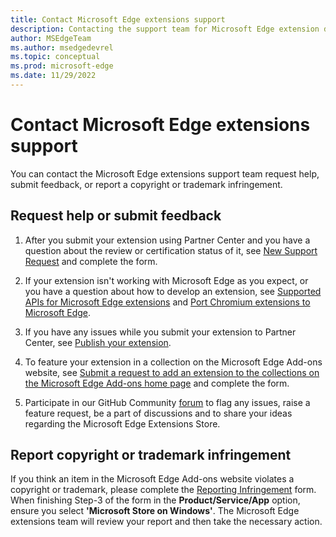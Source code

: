 ```yaml
---
title: Contact Microsoft Edge extensions support
description: Contacting the support team for Microsoft Edge extension development.
author: MSEdgeTeam
ms.author: msedgedevrel
ms.topic: conceptual
ms.prod: microsoft-edge
ms.date: 11/29/2022
---
```

# Contact Microsoft Edge extensions support

You can contact the Microsoft Edge extensions support team request help, submit feedback, or report a copyright or trademark infringement.

<!-- ====================================================================== -->
## Request help or submit feedback

1.  After you submit your extension using Partner Center and you have a question about the review or certification status of it, see [New Support Request](https://support.microsoft.com/supportrequestform/e7a381be-9c9a-fafb-ed76-262bc93fd9e4) and complete the form.

1.  If your extension isn't working with Microsoft Edge as you expect, or you have a question about how to develop an extension, see [Supported APIs for Microsoft Edge extensions](../developer-guide/api-support.md) and [Port Chromium extensions to Microsoft Edge](../developer-guide/port-chrome-extension.md).

1.  If you have any issues while you submit your extension to Partner Center, see [Publish your extension](publish-extension.md).

1.  To feature your extension in a collection on the Microsoft Edge Add-ons website, see [Submit a request to add an extension to the collections on the Microsoft Edge Add-ons home page](https://forms.office.com/Pages/ResponsePage.aspx?id=v4j5cvGGr0GRqy180BHbRw01UwyBfAxNna_1ZkP3X2VUN0lBSU1YMEU3VFY0VURRODEwSjgwU00yRy4u) and complete the form.

1.  Participate in our GitHub Community [forum](https://github.com/microsoft/MicrosoftEdge-Extensions/discussions) to flag any issues, raise a feature request, be a part of discussions and to share your ideas regarding the Microsoft Edge Extensions Store.


<!-- ====================================================================== -->
## Report copyright or trademark infringement

If you think an item in the Microsoft Edge Add-ons website violates a copyright or trademark, please complete the [Reporting Infringement](https://www.microsoft.com/en-us/concern/dmca) form. When finishing Step-3 of the form in the **Product/Service/App** option, ensure you select **'Microsoft Store on Windows'**. The Microsoft Edge extensions team will review your report and then take the necessary action. 